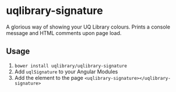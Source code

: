 # uqlibrary-signature
A glorious way of showing your UQ Library colours. Prints a console message and HTML comments upon page load.

## Usage
1. ```bower install uqlibrary/uqlibrary-signature```
2. Add `uqlSignature` to your Angular Modules
3. Add the element to the page ```<uqlibrary-signature></uqlibrary-signature>```